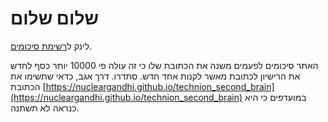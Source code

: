 # שלום שלום
לינק ל[רשימת סיכומים](https://notes.idofangbentov.site/%D7%A4%D7%A0%D7%92%D7%99%D7%99%D7%94+-+%D7%A8%D7%A9%D7%99%D7%9E%D7%AA+%D7%A1%D7%99%D7%9B%D7%95%D7%9E%D7%99%D7%9D).

האתר סיכומים לפעמים משנה את הכתובת שלו כי זה עולה פי 10000 יותר כסף לחדש את הרישיון לכתובת מאשר לקנות אחד חדש. סתדרו.
דרך אגב, כדאי שתשימו את הכתובת [https://nucleargandhi.github.io/technion_second_brain](https://nucleargandhi.github.io/technion_second_brain) במועדפים כי היא כנראה לא תשתנה.